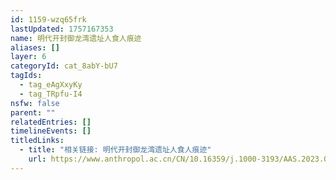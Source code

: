 ```yaml
---
id: 1159-wzq65frk
lastUpdated: 1757167353
name: 明代开封御龙湾遗址人食人痕迹
aliases: []
layer: 6
categoryId: cat_8abY-bU7
tagIds:
  - tag_eAgXxyKy
  - tag_TRpfu-I4
nsfw: false
parent: ""
relatedEntries: []
timelineEvents: []
titledLinks:
  - title: "相关链接: 明代开封御龙湾遗址人食人痕迹"
    url: https://www.anthropol.ac.cn/CN/10.16359/j.1000-3193/AAS.2023.0063
---
```


